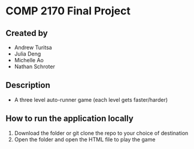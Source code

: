 # COMP 2170 Final Project       

## Created by
- Andrew Turitsa
- Julia Deng
- Michelle Ao
- Nathan Schroter

## Description
- A three level auto-runner game (each level gets faster/harder)

## How to run the application locally
1. Download the folder or git clone the repo to your choice of destination
2. Open the folder and open the HTML file to play the game
